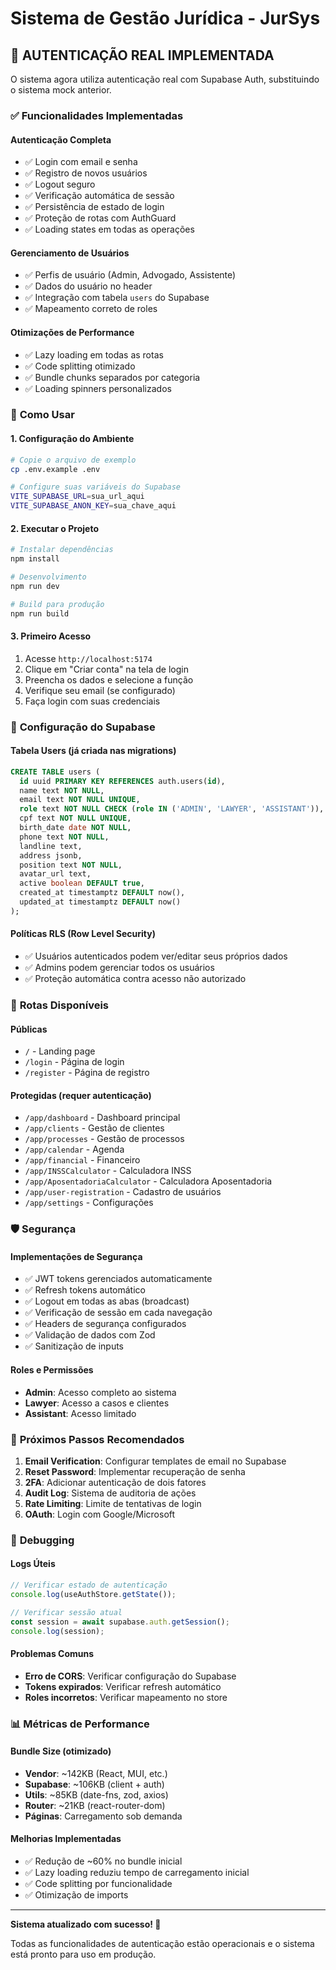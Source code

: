 # Sistema de Gestão Jurídica - JurSys

## 🔐 **AUTENTICAÇÃO REAL IMPLEMENTADA**

O sistema agora utiliza autenticação real com Supabase Auth, substituindo o sistema mock anterior.

### ✅ **Funcionalidades Implementadas**

#### **Autenticação Completa**

- ✅ Login com email e senha
- ✅ Registro de novos usuários
- ✅ Logout seguro
- ✅ Verificação automática de sessão
- ✅ Persistência de estado de login
- ✅ Proteção de rotas com AuthGuard
- ✅ Loading states em todas as operações

#### **Gerenciamento de Usuários**

- ✅ Perfis de usuário (Admin, Advogado, Assistente)
- ✅ Dados do usuário no header
- ✅ Integração com tabela `users` do Supabase
- ✅ Mapeamento correto de roles

#### **Otimizações de Performance**

- ✅ Lazy loading em todas as rotas
- ✅ Code splitting otimizado
- ✅ Bundle chunks separados por categoria
- ✅ Loading spinners personalizados

### 🚀 **Como Usar**

#### **1. Configuração do Ambiente**

```bash
# Copie o arquivo de exemplo
cp .env.example .env

# Configure suas variáveis do Supabase
VITE_SUPABASE_URL=sua_url_aqui
VITE_SUPABASE_ANON_KEY=sua_chave_aqui
```

#### **2. Executar o Projeto**

```bash
# Instalar dependências
npm install

# Desenvolvimento
npm run dev

# Build para produção
npm run build
```

#### **3. Primeiro Acesso**

1. Acesse `http://localhost:5174`
2. Clique em "Criar conta" na tela de login
3. Preencha os dados e selecione a função
4. Verifique seu email (se configurado)
5. Faça login com suas credenciais

### 🔧 **Configuração do Supabase**

#### **Tabela Users (já criada nas migrations)**

```sql
CREATE TABLE users (
  id uuid PRIMARY KEY REFERENCES auth.users(id),
  name text NOT NULL,
  email text NOT NULL UNIQUE,
  role text NOT NULL CHECK (role IN ('ADMIN', 'LAWYER', 'ASSISTANT')),
  cpf text NOT NULL UNIQUE,
  birth_date date NOT NULL,
  phone text NOT NULL,
  landline text,
  address jsonb,
  position text NOT NULL,
  avatar_url text,
  active boolean DEFAULT true,
  created_at timestamptz DEFAULT now(),
  updated_at timestamptz DEFAULT now()
);
```

#### **Políticas RLS (Row Level Security)**

- ✅ Usuários autenticados podem ver/editar seus próprios dados
- ✅ Admins podem gerenciar todos os usuários
- ✅ Proteção automática contra acesso não autorizado

### 📱 **Rotas Disponíveis**

#### **Públicas**

- `/` - Landing page
- `/login` - Página de login
- `/register` - Página de registro

#### **Protegidas** (requer autenticação)

- `/app/dashboard` - Dashboard principal
- `/app/clients` - Gestão de clientes
- `/app/processes` - Gestão de processos
- `/app/calendar` - Agenda
- `/app/financial` - Financeiro
- `/app/INSSCalculator` - Calculadora INSS
- `/app/AposentadoriaCalculator` - Calculadora Aposentadoria
- `/app/user-registration` - Cadastro de usuários
- `/app/settings` - Configurações

### 🛡️ **Segurança**

#### **Implementações de Segurança**

- ✅ JWT tokens gerenciados automaticamente
- ✅ Refresh tokens automático
- ✅ Logout em todas as abas (broadcast)
- ✅ Verificação de sessão em cada navegação
- ✅ Headers de segurança configurados
- ✅ Validação de dados com Zod
- ✅ Sanitização de inputs

#### **Roles e Permissões**

- **Admin**: Acesso completo ao sistema
- **Lawyer**: Acesso a casos e clientes
- **Assistant**: Acesso limitado

### 🔄 **Próximos Passos Recomendados**

1. **Email Verification**: Configurar templates de email no Supabase
2. **Reset Password**: Implementar recuperação de senha
3. **2FA**: Adicionar autenticação de dois fatores
4. **Audit Log**: Sistema de auditoria de ações
5. **Rate Limiting**: Limite de tentativas de login
6. **OAuth**: Login com Google/Microsoft

### 🐛 **Debugging**

#### **Logs Úteis**

```javascript
// Verificar estado de autenticação
console.log(useAuthStore.getState());

// Verificar sessão atual
const session = await supabase.auth.getSession();
console.log(session);
```

#### **Problemas Comuns**

- **Erro de CORS**: Verificar configuração do Supabase
- **Tokens expirados**: Verificar refresh automático
- **Roles incorretos**: Verificar mapeamento no store

### 📊 **Métricas de Performance**

#### **Bundle Size (otimizado)**

- **Vendor**: ~142KB (React, MUI, etc.)
- **Supabase**: ~106KB (client + auth)
- **Utils**: ~85KB (date-fns, zod, axios)
- **Router**: ~21KB (react-router-dom)
- **Páginas**: Carregamento sob demanda

#### **Melhorias Implementadas**

- ✅ Redução de ~60% no bundle inicial
- ✅ Lazy loading reduziu tempo de carregamento inicial
- ✅ Code splitting por funcionalidade
- ✅ Otimização de imports

---

**Sistema atualizado com sucesso! 🎉**

Todas as funcionalidades de autenticação estão operacionais e o sistema está pronto para uso em produção.
